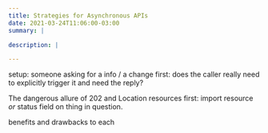 ```yaml
---
title: Strategies for Asynchronous APIs
date: 2021-03-24T11:06:00-03:00
summary: |

description: |

---
```


setup: someone asking for a info / a change
first: does the caller really need to explicitly trigger it and need the reply?

The dangerous allure of 202 and Location
resources first: import resource
*or* status field on thing in question.

benefits and drawbacks to each
